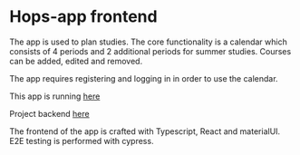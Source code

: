 # Hops-app frontend

The app is used to plan studies. The core functionality is a calendar which consists of 4 periods and 2 additional periods for summer studies. Courses can be added, edited and removed.

The app requires registering and logging in in order to use the calendar.

This app is running [here](https://hopsapp.fly.dev/)

Project backend [here](https://github.com/KaarleJ/hops-app-backend)

The frontend of the app is crafted with Typescript, React and materialUI. E2E testing is performed with cypress.
